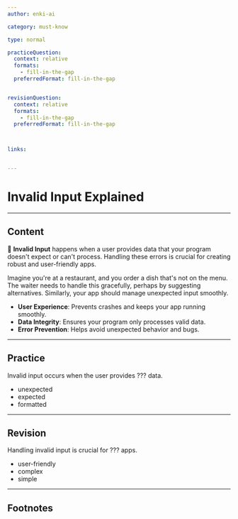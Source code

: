 ```yaml
---
author: enki-ai

category: must-know

type: normal

practiceQuestion:
  context: relative
  formats:
    - fill-in-the-gap
  preferredFormat: fill-in-the-gap


revisionQuestion:
  context: relative
  formats:
    - fill-in-the-gap
  preferredFormat: fill-in-the-gap



links:


---
```


# Invalid Input Explained

---
## Content

🚀 **Invalid Input** happens when a user provides data that your program doesn't expect or can't process. Handling these errors is crucial for creating robust and user-friendly apps.

Imagine you're at a restaurant, and you order a dish that's not on the menu. The waiter needs to handle this gracefully, perhaps by suggesting alternatives. Similarly, your app should manage unexpected input smoothly.

- **User Experience**: Prevents crashes and keeps your app running smoothly.
- **Data Integrity**: Ensures your program only processes valid data.
- **Error Prevention**: Helps avoid unexpected behavior and bugs.


---
## Practice

Invalid input occurs when the user provides ??? data.

- unexpected
- expected
- formatted


---
## Revision

Handling invalid input is crucial for ??? apps.

- user-friendly
- complex
- simple


---
## Footnotes


